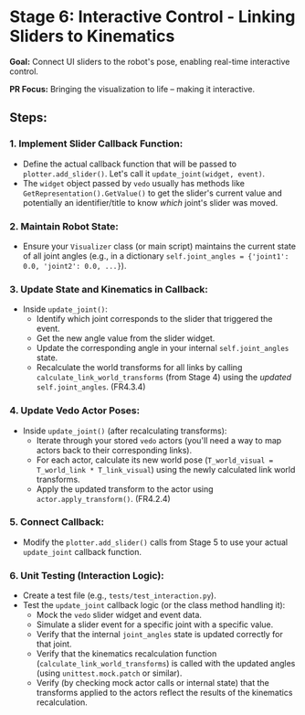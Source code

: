 # Stage 6: Interactive Control - Linking Sliders to Kinematics
**Goal:** Connect UI sliders to the robot's pose, enabling real-time interactive control.

**PR Focus:** Bringing the visualization to life – making it interactive.
## **Steps:**
### 1. **Implement Slider Callback Function:**
- Define the actual callback function that will be passed to `plotter.add_slider()`. Let's call it `update_joint(widget, event)`.
- The `widget` object passed by `vedo` usually has methods like `GetRepresentation().GetValue()` to get the slider's current value and potentially an identifier/title to know *which* joint's slider was moved.
### 2. **Maintain Robot State:**
- Ensure your `Visualizer` class (or main script) maintains the current state of all joint angles (e.g., in a dictionary `self.joint_angles = {'joint1': 0.0, 'joint2': 0.0, ...}`).
### 3. **Update State and Kinematics in Callback:**
- Inside `update_joint()`:
    - Identify which joint corresponds to the slider that triggered the event.
    - Get the new angle value from the slider widget.
    - Update the corresponding angle in your internal `self.joint_angles` state.
    - Recalculate the world transforms for all links by calling `calculate_link_world_transforms` (from Stage 4) using the *updated* `self.joint_angles`. (FR4.3.4)
### 4. **Update Vedo Actor Poses:**
- Inside `update_joint()` (after recalculating transforms):
    - Iterate through your stored `vedo` actors (you'll need a way to map actors back to their corresponding links).
    - For each actor, calculate its new world pose (`T_world_visual = T_world_link * T_link_visual`) using the newly calculated link world transforms.
    - Apply the updated transform to the actor using `actor.apply_transform()`. (FR4.2.4)
### 5. **Connect Callback:**
- Modify the `plotter.add_slider()` calls from Stage 5 to use your actual `update_joint` callback function.
### 6. **Unit Testing (Interaction Logic):**
- Create a test file (e.g., `tests/test_interaction.py`).
- Test the `update_joint` callback logic (or the class method handling it):
    - Mock the `vedo` slider widget and event data.
    - Simulate a slider event for a specific joint with a specific value.
    - Verify that the internal `joint_angles` state is updated correctly for that joint.
    - Verify that the kinematics recalculation function (`calculate_link_world_transforms`) is called with the updated angles (using `unittest.mock.patch` or similar).
    - Verify (by checking mock actor calls or internal state) that the transforms applied to the actors reflect the results of the kinematics recalculation.